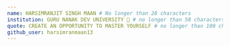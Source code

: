 ```yaml
---
name: HARSIMRANJIT SINGH MAAN # No longer than 28 characters
institution: GURU NANAK DEV UNIVERSITY 🚩 # no longer than 58 characters
quote: CREATE AN OPPORTUNITY TO MASTER YOURSELF # no longer than 100 characters, avoid using quotes(") to guarantee the format remains the same.
github_user: harsimranmaan13
---
```

